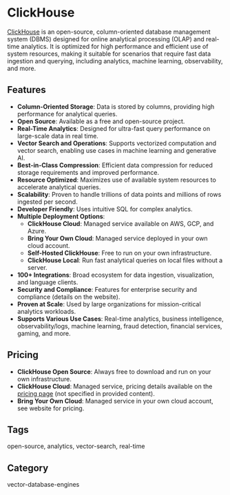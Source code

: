 # ClickHouse

[ClickHouse](https://clickhouse.com/) is an open-source, column-oriented database management system (DBMS) designed for online analytical processing (OLAP) and real-time analytics. It is optimized for high performance and efficient use of system resources, making it suitable for scenarios that require fast data ingestion and querying, including analytics, machine learning, observability, and more.

## Features
- **Column-Oriented Storage**: Data is stored by columns, providing high performance for analytical queries.
- **Open Source**: Available as a free and open-source project.
- **Real-Time Analytics**: Designed for ultra-fast query performance on large-scale data in real time.
- **Vector Search and Operations**: Supports vectorized computation and vector search, enabling use cases in machine learning and generative AI.
- **Best-in-Class Compression**: Efficient data compression for reduced storage requirements and improved performance.
- **Resource Optimized**: Maximizes use of available system resources to accelerate analytical queries.
- **Scalability**: Proven to handle trillions of data points and millions of rows ingested per second.
- **Developer Friendly**: Uses intuitive SQL for complex analytics.
- **Multiple Deployment Options**:
  - **ClickHouse Cloud**: Managed service available on AWS, GCP, and Azure.
  - **Bring Your Own Cloud**: Managed service deployed in your own cloud account.
  - **Self-Hosted ClickHouse**: Free to run on your own infrastructure.
  - **ClickHouse Local**: Run fast analytical queries on local files without a server.
- **100+ Integrations**: Broad ecosystem for data ingestion, visualization, and language clients.
- **Security and Compliance**: Features for enterprise security and compliance (details on the website).
- **Proven at Scale**: Used by large organizations for mission-critical analytics workloads.
- **Supports Various Use Cases**: Real-time analytics, business intelligence, observability/logs, machine learning, fraud detection, financial services, gaming, and more.

## Pricing
- **ClickHouse Open Source**: Always free to download and run on your own infrastructure.
- **ClickHouse Cloud**: Managed service, pricing details available on the [pricing page](https://clickhouse.com/pricing) (not specified in provided content).
- **Bring Your Own Cloud**: Managed service in your own cloud account, see website for pricing.

## Tags
open-source, analytics, vector-search, real-time

## Category
vector-database-engines